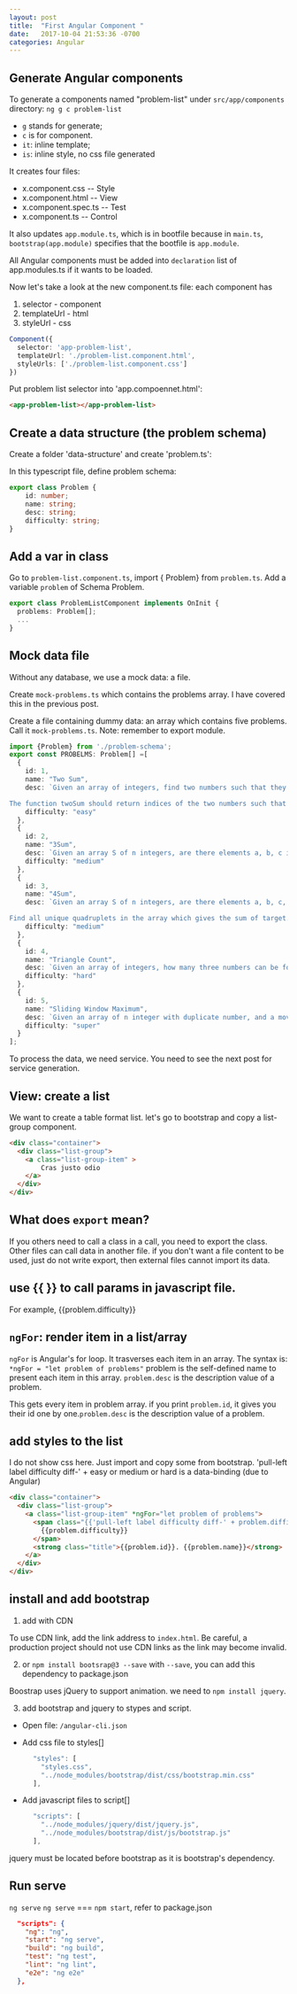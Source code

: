```yaml
---
layout: post
title:  "First Angular Component "
date:   2017-10-04 21:53:36 -0700
categories: Angular
---
```


## Generate Angular components

To generate a components named "problem-list" under `src/app/components` directory: `ng g c problem-list`
* `g` stands for generate;
* `c` is for component.
* `it`: inline template;
* `is`: inline style, no css file generated

It creates four files:
* x.component.css   -- Style
* x.component.html  -- View
* x.component.spec.ts   -- Test
* x.component.ts -- Control

It also updates `app.module.ts`, which is in bootfile because in `main.ts`, `bootstrap(app.module)` specifies that the bootfile is `app.module`.

All Angular components must be added into `declaration` list of app.modules.ts if it wants to be loaded.

Now let's take a look at the new component.ts file:
each component has
1. selector - component
2. templateUrl - html
3. styleUrl - css

```ts
Component({
  selector: 'app-problem-list',
  templateUrl: './problem-list.component.html',
  styleUrls: ['./problem-list.component.css']
})
```

Put problem list selector into 'app.compoennet.html':
```html
<app-problem-list></app-problem-list>
```

## Create a data structure (the problem schema)

Create a folder 'data-structure' and create 'problem.ts':

In this typescript file, define problem schema:
```typescript
export class Problem {
    id: number;
    name: string;
    desc: string;
    difficulty: string;
}
```

## Add a var in class

Go to `problem-list.component.ts`, import { Problem}  from `problem.ts`.
Add a variable 	`problem` of Schema Problem.

```typescript
export class ProblemListComponent implements OnInit {
  problems: Problem[];
  ...
}
```

## Mock data file

Without any database, we use a mock data: a file.

Create `mock-problems.ts` which contains the problems array. I have covered this in the previous post.

Create a file containing dummy data: an array which contains five problems. Call it `mock-problems.ts`.
Note: remember to export module.

```typescript
import {Problem} from './problem-schema';
export const PROBELMS: Problem[] =[
  {
    id: 1,
    name: "Two Sum",
    desc: `Given an array of integers, find two numbers such that they add up to a specific target number.

The function twoSum should return indices of the two numbers such that they add up to the target, where index1 must be less than index2. Please note that your returned answers (both index1 and index2) are NOT zero-based.`,
    difficulty: "easy"
  },
  {
    id: 2,
    name: "3Sum",
    desc: `Given an array S of n integers, are there elements a, b, c in S such that a + b + c = 0? Find all unique triplets in the array which gives the sum of zero.`,
    difficulty: "medium"
  },
  {
    id: 3,
    name: "4Sum",
    desc: `Given an array S of n integers, are there elements a, b, c, and d in S such that a + b + c + d = target?

Find all unique quadruplets in the array which gives the sum of target.`,
    difficulty: "medium"
  },
  {
    id: 4,
    name: "Triangle Count",
    desc: `Given an array of integers, how many three numbers can be found in the array, so that we can build an triangle whose three edges length is the three numbers that we find?`,
    difficulty: "hard"
  },
  {
    id: 5,
    name: "Sliding Window Maximum",
    desc: `Given an array of n integer with duplicate number, and a moving window(size k), move the window at each iteration from the start of the array, find the maximum number inside the window at each moving.`,
    difficulty: "super"
  }
];

```
To process the data, we need service. You need to see the next post for service generation.

## View: create a list

We want to create a table format list. let's go to bootstrap and copy a list-group component.
```html
<div class="container">
  <div class="list-group">
    <a class="list-group-item" >
		Cras justo odio
    </a>
  </div>
</div>
```
## What does `export` mean?
If you others need to call a class in a call, you need to export the class.
Other files can call data in another file. if you don't want a file content to be used, just do not write export, then external files cannot import its data.

## use {{ }} to call params in javascript file.
For example, {{problem.difficulty}}


## `ngFor`: render item in a list/array
`ngFor` is Angular's for loop. It trasverses each item in an array.
The syntax is:
`*ngFor = "let problem of problems"` problem is the self-defined name to present each item in this array.
`problem.desc` is the description value of a problem.

This gets every item in problem array. if you print `problem.id`, it gives you their id one by one.`problem.desc` is the description value of a problem.

## add styles to the list
I do not show css here. Just import and copy some from bootstrap.
'pull-left label difficulty diff-' + easy or medium or hard is a data-binding (due to Angular)
```html
<div class="container">
  <div class="list-group">
    <a class="list-group-item" *ngFor="let problem of problems">
      <span class="{{'pull-left label difficulty diff-' + problem.difficulty.toLocaleLowerCase()}}">
        {{problem.difficulty}}
      </span>
      <strong class="title">{{problem.id}}. {{problem.name}}</strong>
    </a>
  </div>
</div>

```



## install and add bootstrap

1. add with CDN

To use CDN link, add the link address to `index.html`. Be careful, a production project should not use CDN links as the link may become invalid.

2. or `npm install bootsrap@3 --save`
with `--save`, you can add this dependency to package.json


Boostrap uses jQuery to support animation. we need to `npm install jquery`.


3. add bootstrap and jquery to stypes and script.
* Open file: `/angular-cli.json`

* Add css file to styles[]
```ts
      "styles": [
        "styles.css",
        "../node_modules/bootstrap/dist/css/bootstrap.min.css"
      ],
```
* Add javascript files to script[]
```ts
      "scripts": [
        "../node_modules/jquery/dist/jquery.js",
        "../node_modules/bootstrap/dist/js/bootstrap.js"
      ],
```
jquery must be located before bootstrap as it is bootstrap's dependency.



## Run serve

`ng serve`
`ng serve` === `npm start`, refer to package.json
```json
  "scripts": {
    "ng": "ng",
    "start": "ng serve",
    "build": "ng build",
    "test": "ng test",
    "lint": "ng lint",
    "e2e": "ng e2e"
  },
```
